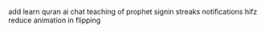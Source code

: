 add learn quran
ai chat
teaching of prophet
signin
streaks
notifications
hifz
reduce animation in flipping